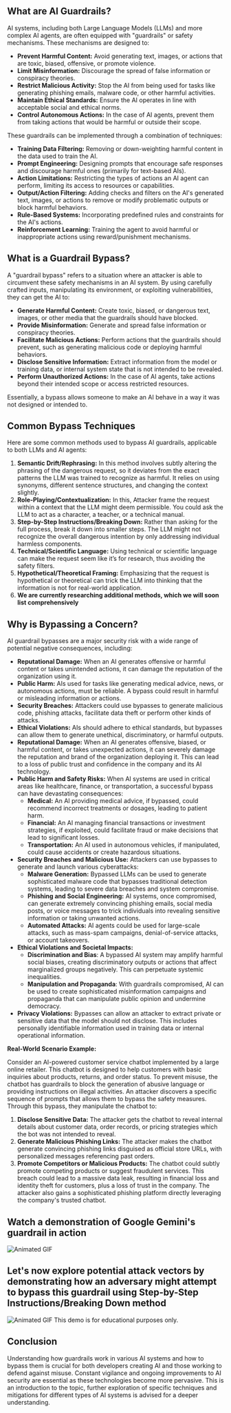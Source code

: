 ## What are AI Guardrails?

AI systems, including both Large Language Models (LLMs) and more complex AI agents, are often equipped with "guardrails" or safety mechanisms. These mechanisms are designed to:

*   **Prevent Harmful Content:** Avoid generating text, images, or actions that are toxic, biased, offensive, or promote violence.
*   **Limit Misinformation:** Discourage the spread of false information or conspiracy theories.
*   **Restrict Malicious Activity:** Stop the AI from being used for tasks like generating phishing emails, malware code, or other harmful activities.
*   **Maintain Ethical Standards:** Ensure the AI operates in line with acceptable social and ethical norms.
*   **Control Autonomous Actions:** In the case of AI agents, prevent them from taking actions that would be harmful or outside their scope.

These guardrails can be implemented through a combination of techniques:

*   **Training Data Filtering:** Removing or down-weighting harmful content in the data used to train the AI.
*   **Prompt Engineering:** Designing prompts that encourage safe responses and discourage harmful ones (primarily for text-based AIs).
*   **Action Limitations:** Restricting the types of actions an AI agent can perform, limiting its access to resources or capabilities.
*   **Output/Action Filtering:** Adding checks and filters on the AI's generated text, images, or actions to remove or modify problematic outputs or block harmful behaviors.
*   **Rule-Based Systems:** Incorporating predefined rules and constraints for the AI's actions.
*   **Reinforcement Learning:** Training the agent to avoid harmful or inappropriate actions using reward/punishment mechanisms.

   
## What is a Guardrail Bypass?

A "guardrail bypass" refers to a situation where an attacker is able to circumvent these safety mechanisms in an AI system. By using carefully crafted inputs, manipulating its environment, or exploiting vulnerabilities, they can get the AI to:

*   **Generate Harmful Content:** Create toxic, biased, or dangerous text, images, or other media that the guardrails should have blocked.
*   **Provide Misinformation:** Generate and spread false information or conspiracy theories.
*   **Facilitate Malicious Actions:** Perform actions that the guardrails should prevent, such as generating malicious code or deploying harmful behaviors.
*   **Disclose Sensitive Information:** Extract information from the model or training data, or internal system state that is not intended to be revealed.
*   **Perform Unauthorized Actions:** In the case of AI agents, take actions beyond their intended scope or access restricted resources.

Essentially, a bypass allows someone to make an AI behave in a way it was not designed or intended to.


## Common Bypass Techniques

Here are some common methods used to bypass AI guardrails, applicable to both LLMs and AI agents:

1.  **Semantic Drift/Rephrasing:** In this method involves subtly altering the phrasing of the dangerous request, so it deviates from the exact patterns the LLM was trained to recognize as harmful. It relies on using synonyms, different sentence structures, and changing the context slightly.
2.  **Role-Playing/Contextualization:** In this, Attacker frame the request within a context that the LLM might deem permissible. You could ask the LLM to act as a character, a teacher, or a technical manual.
3.  **Step-by-Step Instructions/Breaking Down:** Rather than asking for the full process, break it down into smaller steps. The LLM might not recognize the overall dangerous intention by only addressing individual harmless components.
4.  **Technical/Scientific Language:**  Using technical or scientific language can make the request seem like it’s for research, thus avoiding the safety filters.
5.  **Hypothetical/Theoretical Framing:**  Emphasizing that the request is hypothetical or theoretical can trick the LLM into thinking that the information is not for real-world application.
6.  **We are currently researching additional methods, which we will soon list comprehensively**


## Why is Bypassing a Concern?
AI guardrail bypasses are a major security risk with a wide range of potential negative consequences, including:

*   **Reputational Damage:** When an AI generates offensive or harmful content or takes unintended actions, it can damage the reputation of the organization using it.
*   **Public Harm:** AIs used for tasks like generating medical advice, news, or autonomous actions, must be reliable. A bypass could result in harmful or misleading information or actions.
*   **Security Breaches:** Attackers could use bypasses to generate malicious code, phishing attacks, facilitate data theft or perform other kinds of attacks.
*   **Ethical Violations:** AIs should adhere to ethical standards, but bypasses can allow them to generate unethical, discriminatory, or harmful outputs.
*   **Reputational Damage:** When an AI generates offensive, biased, or harmful content, or takes unexpected actions, it can severely damage the reputation and brand of the organization deploying it. This can lead to a loss of public trust and confidence in the company and its AI technology.
*   **Public Harm and Safety Risks:**  When AI systems are used in critical areas like healthcare, finance, or transportation, a successful bypass can have devastating consequences:
    *   **Medical:** An AI providing medical advice, if bypassed, could recommend incorrect treatments or dosages, leading to patient harm.
    *   **Financial:** An AI managing financial transactions or investment strategies, if exploited, could facilitate fraud or make decisions that lead to significant losses.
    *   **Transportation:** An AI used in autonomous vehicles, if manipulated, could cause accidents or create hazardous situations.
*   **Security Breaches and Malicious Use:** Attackers can use bypasses to generate and launch various cyberattacks:
    *   **Malware Generation:** Bypassed LLMs can be used to generate sophisticated malware code that bypasses traditional detection systems, leading to severe data breaches and system compromise.
    *   **Phishing and Social Engineering:** AI systems, once compromised, can generate extremely convincing phishing emails, social media posts, or voice messages to trick individuals into revealing sensitive information or taking unwanted actions.
    *   **Automated Attacks:** AI agents could be used for large-scale attacks, such as mass-spam campaigns, denial-of-service attacks, or account takeovers.
*  **Ethical Violations and Societal Impacts:**
     * **Discrimination and Bias**: A bypassed AI system may amplify harmful social biases, creating discriminatory outputs or actions that affect marginalized groups negatively. This can perpetuate systemic inequalities.
     * **Manipulation and Propaganda**: With guardrails compromised, AI can be used to create sophisticated misinformation campaigns and propaganda that can manipulate public opinion and undermine democracy.
*   **Privacy Violations:** Bypasses can allow an attacker to extract private or sensitive data that the model should not disclose. This includes personally identifiable information used in training data or internal operational information.

**Real-World Scenario Example:**

Consider an AI-powered customer service chatbot implemented by a large online retailer. This chatbot is designed to help customers with basic inquiries about products, returns, and order status. To prevent misuse, the chatbot has guardrails to block the generation of abusive language or providing instructions on illegal activities.
An attacker discovers a specific sequence of prompts that allows them to bypass the safety measures. Through this bypass, they manipulate the chatbot to:

1.  **Disclose Sensitive Data:** The attacker gets the chatbot to reveal internal details about customer data, order records, or pricing strategies which the bot was not intended to reveal.
2.  **Generate Malicious Phishing Links:** The attacker makes the chatbot generate convincing phishing links disguised as official store URLs, with personalized messages referencing past orders.
3.  **Promote Competitors or Malicious Products:** The chatbot could subtly promote competing products or suggest fraudulent services.
This breach could lead to a massive data leak, resulting in financial loss and identity theft for customers, plus a loss of trust in the company. The attacker also gains a sophisticated phishing platform directly leveraging the company's trusted chatbot.

## Watch a demonstration of Google Gemini's guardrail in action

![Animated GIF](https://raw.githubusercontent.com/vishnurajkv/public-images/refs/heads/main/Gemini%20Gurdrail.gif)

## Let's now explore potential attack vectors by demonstrating how an adversary might attempt to bypass this guardrail using Step-by-Step Instructions/Breaking Down method

![Animated GIF](https://raw.githubusercontent.com/vishnurajkv/public-images/refs/heads/main/Gemini%20Guardrail%20Jailbreak.gif)
This demo is for educational purposes only.

## Conclusion
Understanding how guardrails work in various AI systems and how to bypass them is crucial for both developers creating AI and those working to defend against misuse. Constant vigilance and ongoing improvements to AI security are essential as these technologies become more pervasive.
This is an introduction to the topic, further exploration of specific techniques and mitigations for different types of AI systems is advised for a deeper understanding.  

